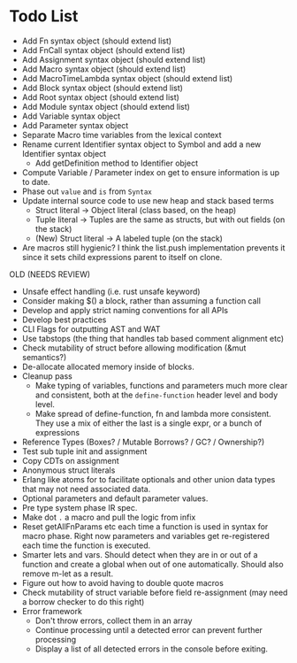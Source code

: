 # Todo List

- Add Fn syntax object (should extend list)
- Add FnCall syntax object (should extend list)
- Add Assignment syntax object (should extend list)
- Add Macro syntax object (should extend list)
- Add MacroTimeLambda syntax object (should extend list)
- Add Block syntax object (should extend list)
- Add Root syntax object (should extend list)
- Add Module syntax object (should extend list)
- Add Variable syntax object
- Add Parameter syntax object
- Separate Macro time variables from the lexical context
- Rename current Identifier syntax object to Symbol and add a new Identifier syntax object
  - Add getDefinition method to Identifier object
- Compute Variable / Parameter index on get to ensure information is up to date.
- Phase out `value` and `is` from `Syntax`
- Update internal source code to use new heap and stack based terms
  - Struct literal -> Object literal (class based, on the heap)
  - Tuple literal -> Tuples are the same as structs, but with out fields (on the stack)
  - (New) Struct literal -> A labeled tuple (on the stack)
- Are macros still hygienic? I think the list.push implementation prevents it since it sets child expressions parent to itself on clone.

OLD (NEEDS REVIEW)

- Unsafe effect handling (i.e. rust unsafe keyword)
- Consider making $() a block, rather than assuming a function call
- Develop and apply strict naming conventions for all APIs
- Develop best practices
- CLI Flags for outputting AST and WAT
- Use tabstops (the thing that handles tab based comment alignment etc)
- Check mutability of struct before allowing modification (&mut semantics?)
- De-allocate allocated memory inside of blocks.
- Cleanup pass
  - Make typing of variables, functions and parameters much more clear and consistent, both
    at the `define-function` header level and body level.
  - Make spread of define-function, fn and lambda more consistent. They use a mix of either the last
    is a single expr, or a bunch of expressions
- Reference Types (Boxes? / Mutable Borrows? / GC? / Ownership?)
- Test sub tuple init and assignment
- Copy CDTs on assignment
- Anonymous struct literals
- Erlang like atoms for to facilitate optionals and other union data types that may not need associated data.
- Optional parameters and default parameter values.
- Pre type system phase IR spec.
- Make dot `.` a macro and pull the logic from infix
- Reset getAllFnParams etc each time a function is used in syntax for macro phase. Right now parameters and variables get re-registered each time the function is executed.
- Smarter lets and vars. Should detect when they are in or out of a function and create a global when out of one automatically. Should also remove m-let as a result.
- Figure out how to avoid having to double quote macros
- Check mutability of struct variable before field re-assignment (may need a borrow checker to do this right)
- Error framework
  - Don't throw errors, collect them in an array
  - Continue processing until a detected error can prevent further processing
  - Display a list of all detected errors in the console before exiting.
